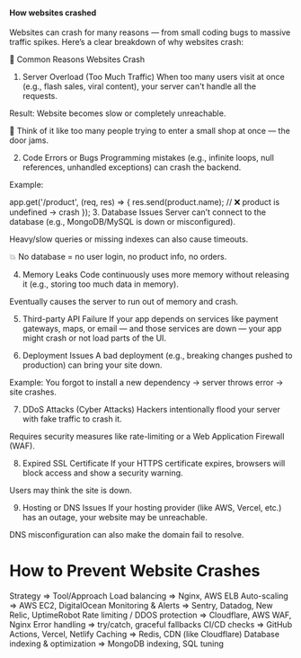#### How websites crashed


Websites can crash for many reasons — from small coding bugs to massive traffic spikes. Here’s a clear breakdown of why websites crash:

🚨 Common Reasons Websites Crash
1. Server Overload (Too Much Traffic)
When too many users visit at once (e.g., flash sales, viral content), your server can't handle all the requests.

Result: Website becomes slow or completely unreachable.

🧠 Think of it like too many people trying to enter a small shop at once — the door jams.

2. Code Errors or Bugs
Programming mistakes (e.g., infinite loops, null references, unhandled exceptions) can crash the backend.

Example:


app.get('/product', (req, res) => {
  res.send(product.name); // ❌ product is undefined → crash
});
3. Database Issues
Server can’t connect to the database (e.g., MongoDB/MySQL is down or misconfigured).

Heavy/slow queries or missing indexes can also cause timeouts.

💥 No database = no user login, no product info, no orders.

4. Memory Leaks
Code continuously uses more memory without releasing it (e.g., storing too much data in memory).

Eventually causes the server to run out of memory and crash.

5. Third-party API Failure
If your app depends on services like payment gateways, maps, or email — and those services are down — your app might crash or not load parts of the UI.

6. Deployment Issues
A bad deployment (e.g., breaking changes pushed to production) can bring your site down.

Example: You forgot to install a new dependency → server throws error → site crashes.

7. DDoS Attacks (Cyber Attacks)
Hackers intentionally flood your server with fake traffic to crash it.

Requires security measures like rate-limiting or a Web Application Firewall (WAF).

8. Expired SSL Certificate
If your HTTPS certificate expires, browsers will block access and show a security warning.

Users may think the site is down.

9. Hosting or DNS Issues
If your hosting provider (like AWS, Vercel, etc.) has an outage, your website may be unreachable.

DNS misconfiguration can also make the domain fail to resolve.

# How to Prevent Website Crashes

Strategy	=> Tool/Approach
Load balancing =>	Nginx, AWS ELB
Auto-scaling =>	AWS EC2, DigitalOcean
Monitoring & Alerts =>	Sentry, Datadog, New Relic, UptimeRobot
Rate limiting / DDOS protection  =>	Cloudflare, AWS WAF, Nginx
Error handling =>	try/catch, graceful fallbacks
CI/CD checks =>	GitHub Actions, Vercel, Netlify
Caching =>	Redis, CDN (like Cloudflare)
Database indexing & optimization =>	MongoDB indexing, SQL tuning

